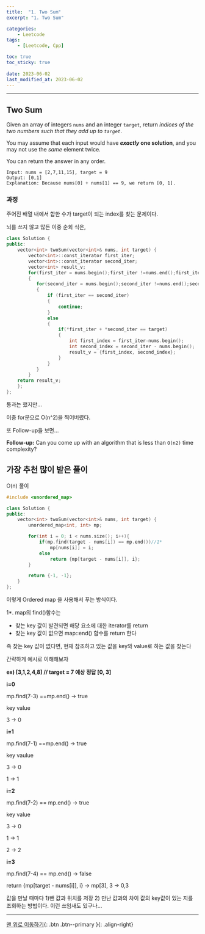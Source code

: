 ```yaml
---
title:  "1. Two Sum"
excerpt: "1. Two Sum"

categories:
    - Leetcode
tags:
    - [Leetcode, Cpp]

toc: true
toc_sticky: true
 
date: 2023-06-02
last_modified_at: 2023-06-02
---
```

***
## Two Sum

Given an array of integers `nums` and an integer `target`, return *indices of the two numbers such that they add up to `target`*.

You may assume that each input would have ***exactly* one solution**, and you may not use the *same* element twice.

You can return the answer in any order.

```
Input: nums = [2,7,11,15], target = 9
Output: [0,1]
Explanation: Because nums[0] + nums[1] == 9, we return [0, 1].
```

### 과정

주어진 배열 내에서 합한 수가 target이 되는 index를 찾는 문제이다.

뇌를 쓰지 않고 많든 이중 순회 식은,

```cpp
class Solution {
public:
    vector<int> twoSum(vector<int>& nums, int target) {
        vector<int>::const_iterator first_iter;
        vector<int>::const_iterator second_iter;
        vector<int> result_v;
        for(first_iter = nums.begin();first_iter !=nums.end();first_iter++)
        {
           for(second_iter = nums.begin();second_iter !=nums.end();second_iter++)
           {
               if (first_iter == second_iter)
               {
                   continue;
               } 
               else
               {
                   if(*first_iter + *second_iter == target)
                   {
                       int first_index = first_iter-nums.begin();
                       int second_index = second_iter - nums.begin();
                       result_v = {first_index, second_index};
                   }                
               }
           }        
        }  
    return result_v;
    };
};
```

통과는 했지만…


이중 for문으로 O(n^2)을 찍어버렸다.

또 Follow-up을 보면…

**Follow-up:** Can you come up with an algorithm that is less than `O(n2)` time complexity?

## 가장 추천 많이 받은 풀이

O(n) 풀이

```cpp
#include <unordered_map>

class Solution {
public:
    vector<int> twoSum(vector<int>& nums, int target) {
        unordered_map<int, int> mp;

        for(int i = 0; i < nums.size(); i++){
            if(mp.find(target - nums[i]) == mp.end())//1*
                mp[nums[i]] = i;
            else
                return {mp[target - nums[i]], i};
        }

        return {-1, -1};
    }
};
```

이렇게 Ordered map 을 사용해서 푸는 방식이다.

1*. map의 find()함수는

- 찾는 key 값이 발견되면 해당 요소에 대한 iterator를 return
- 찾는 key 값이 없으면 map::end() 함수를 return 한다

즉 찾는 key 값이 없다면, 현재 참조하고 있는 값을 key와 value로 하는 값을 찾는다

간략하게 예시로 이해해보자

**ex) [3,1,2,4,8] // target = 7 예상 정답 [0, 3]**

**i=0**

mp.find(7-3) ==mp.end() → true

key value

3 → 0

**i=1**

mp.find(7-1) ==mp.end() → true

key vaulue

3 → 0

1 → 1

**i=2**

mp.find(7-2) == mp.end() → true

key value

3 → 0

1 → 1

2 → 2

**i=3**

mp.find(7-4) == mp.end() → false

return {mp[target - nums[i]], i} → mp[3], 3 → 0,3

값을 만날 때마다 1)뺀 값과 위치를 저장 2) 만난 값과의 차이 값의 key값이 있는 지를 조회하는 방법이다. 이런 쓰임새도 있구나…

***
[맨 위로 이동하기](#){: .btn .btn--primary }{: .align-right}
